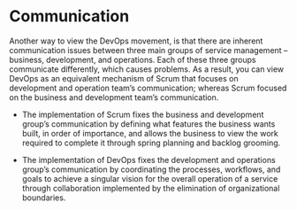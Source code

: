 # Communication

Another way to view the DevOps movement, is that there are inherent communication issues between three main groups of service management – business, development, and operations. Each of these three groups communicate differently, which causes problems. As a result, you can view DevOps as an equivalent mechanism of Scrum that focuses on development and operation team’s communication; whereas Scrum focused on the business and development team’s communication.

* The implementation of Scrum fixes the business and development group’s communication by defining what features the business wants built, in order of importance, and allows the business to view the work required to complete it through spring planning and backlog grooming.

* The implementation of DevOps fixes the development and operations group’s communication by coordinating the processes, workflows, and goals to achieve a singular vision for the overall operation of a service through collaboration implemented by the elimination of organizational boundaries.
